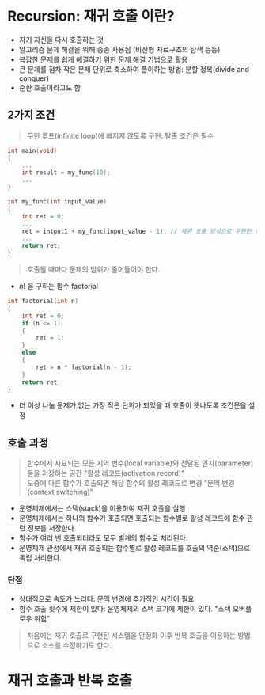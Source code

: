 # Recursion: 재귀 호출 이란?
- 자기 자신을 다시 호출하는 것
- 알고리즘 문제 해결을 위해 종종 사용됨 (비선형 자료구조의 탐색 등등)
- 복잡한 문제를 쉽게 해결하기 위한 문제 해결 기법으로 활용
- 큰 문제를 점차 작은 문제 단위로 축소하여 풀이하는 방법: 분할 정복(divide and conquer)
- 순환 호출이라고도 함

## 2가지 조건
> 무한 루프(infinite loop)에 빠지지 않도록 구현: 탈출 조건은 필수  
```c
int main(void)
{
    ...
    int result = my_func(10);
    ...
}

int my_func(int input_value)
{
    int ret = 0;
    ...
    ret = intput1 + my_func(input_value - 1); // 재귀 호출 방식으로 구현한 함수임을 알 수 있다. / 자기 자신을 호출할 때 마다 전달하는 인자값이 1감소한다. / 값이 줄어들기만 할 뿐 종료 조건이 없어 무한루프에 빠질 수 있다.
    ...
    return ret;
}
```
> 호출될 때마다 문제의 범위가 줄어들어야 한다.  
- $n!$ 을 구하는 함수 factorial
```c
int factorial(int n)
{
    int ret = 0;
    if (n <= 1)
    {
        ret = 1;
    }
    else
    {
        ret = n * factorial(n - 1);
    }
    return ret;
}
```
- 더 이상 나눌 문제가 없는 가장 작은 단위가 되었을 때 호출이 뜻나도록 조건문을 설정

## 호출 과정
> 함수에서 사요되는 모든 지역 변수(local variable)와 전달된 인자(parameter)등을 저장하는 공간 "활성 레코드(activation record)"  
> 도중에 다른 함수가 호출되면 해당 함수의 활성 레코드로 변경 "문맥 변경(context switching)"  
- 운영체제에서는 스택(stack)을 이용하여 재귀 호출을 실행  
- 운영체제에서는 하나의 함수가 호출되면 호출되는 함수별로 활성 레코드에 함수 관련 정보를 저장한다.  
- 함수가 여러 번 호출되더라도 모두 별계의 함수로 처리된다.  
- 운영체제 관점에서 재귀 호출되는 함수별로 활성 레코드를 호출의 역순(스택)으로 독립 처리한다.

### 단점
- 상대적으로 속도가 느리다: 문맥 변경에 추가적인 시간이 필요
- 함수 호출 횟수에 제한이 있다: 운영체제의 스택 크기에 제한이 있다. "스택 오버플로우 위험"
> 처음에는 재귀 호출로 구현된 시스템을 안정화 이후 반복 호출을 이용하는 방법으로 소스를 수정하기도 한다.  

# 재귀 호출과 반복 호출
